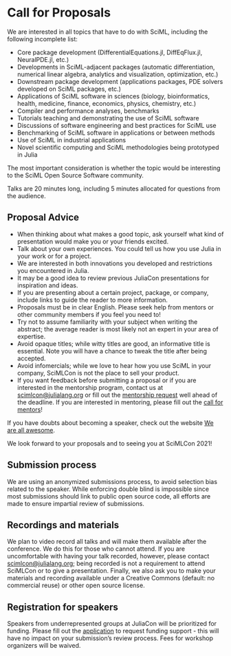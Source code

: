 # Call for Proposals

We are interested in all topics that have to do with SciML, including the following incomplete list:

- Core package development (DifferentialEquations.jl, DiffEqFlux.jl, NeuralPDE.jl, etc.)
- Developments in SciML-adjacent packages (automatic differentiation, numerical linear algebra, analytics and visualization, optimization, etc.)
- Downstream package development (applications packages, PDE solvers developed on SciML packages, etc.)
- Applications of SciML software in sciences (biology, bioinformatics, health, medicine, finance, economics, physics, chemistry, etc.)
- Compiler and performance analyses, benchmarks
- Tutorials teaching and demonstrating the use of SciML software
- Discussions of software engineering and best practices for SciML use
- Benchmarking of SciML software in applications or between methods
- Use of SciML in industrial applications
- Novel scientific computing and SciML methodologies being prototyped in Julia

The most important consideration is whether the topic would be interesting to the SciML Open Source Software community. 

Talks are 20 minutes long, including 5 minutes allocated for questions from the audience.

## Proposal Advice

- When thinking about what makes a good topic, ask yourself what kind of presentation would make you or your friends excited.
- Talk about your own experiences. You could tell us how you use Julia in your work or for a project.
- We are interested in both innovations you developed and restrictions you encountered in Julia.
- It may be a good idea to review previous JuliaCon presentations for inspiration and ideas.
- If you are presenting about a certain project, package, or company, include links to guide the reader to more information.
- Proposals must be in clear English. Please seek help from mentors or other community members if you feel you need to!
- Try not to assume familiarity with your subject when writing the abstract; the average reader is most likely not an expert in your area of expertise.
- Avoid opaque titles; while witty titles are good, an informative title is essential. Note you will have a chance to tweak the title after being accepted.
- Avoid infomercials; while we love to hear how you use SciML in your company, SciMLCon is not the place to sell your product.
- If you want feedback before submitting a proposal or if you are interested in the mentorship program, contact us at scimlcon@julialang.org or fill out the [mentorship request](https://docs.google.com/forms/d/e/1FAIpQLScS8-y8PgWa9lRF7yhBAU0bkruEvTsBF2weX_PhDXHr9Civ_A/viewform?usp=sf_link) well ahead of the deadline.  If you are interested in mentoring, please fill out the [call for mentors](https://docs.google.com/forms/d/e/1FAIpQLSf2vv8GMJhYZ8bEXNFQVZDQmu3sLxPQmk0mNUOodM7uznvxBQ/viewform?usp=sf_link)!

If you have doubts about becoming a speaker, check out the website [We are all awesome](http://weareallaweso.me/). 

We look forward to your proposals and to seeing you at SciMLCon 2021!

## Submission process

We are using an anonymized submissions process, to avoid selection bias related to the speaker. While enforcing double blind is impossible since most submissions should link to public open source code, all efforts are made to ensure impartial review of submissions.

## Recordings and materials

We plan to video record all talks and will make them available after the conference. We do this for those who cannot attend. If you are uncomfortable with having your talk recorded, however, please contact scimlcon@julialang.org; being recorded is not a requirement to attend SciMLCon or to give a presentation. Finally, we also ask you to make your materials and recording available under a Creative Commons (default: no commercial reuse) or other open source license.

## Registration for speakers

Speakers from underrepresented groups at JuliaCon will be prioritized for funding. Please fill out the [application](https://docs.google.com/forms/d/e/1FAIpQLSeb0gjPEGbSa6twHIImSfE-xtxoAlO9P0k_WgOv_wrG1eWgUQ/viewform?usp=sf_link) to request funding support - this will have no impact on your submission’s review process. Fees for workshop organizers will be waived.
